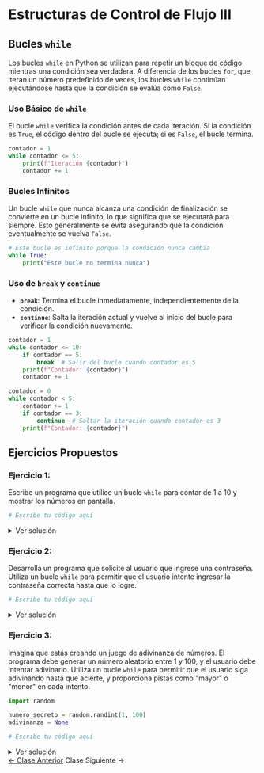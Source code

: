 # Estructuras de Control de Flujo III

## Bucles `while`

Los bucles `while` en Python se utilizan para repetir un bloque de código mientras una condición sea verdadera. A diferencia de los bucles `for`, que iteran un número predefinido de veces, los bucles `while` continúan ejecutándose hasta que la condición se evalúa como `False`.

### Uso Básico de `while`
El bucle `while` verifica la condición antes de cada iteración. Si la condición es `True`, el código dentro del bucle se ejecuta; si es `False`, el bucle termina.

```python
contador = 1
while contador <= 5:
    print(f"Iteración {contador}")
    contador += 1
```

### Bucles Infinitos
Un bucle `while` que nunca alcanza una condición de finalización se convierte en un bucle infinito, lo que significa que se ejecutará para siempre. Esto generalmente se evita asegurando que la condición eventualmente se vuelva `False`.

```python
# Este bucle es infinito porque la condición nunca cambia
while True:
    print("Este bucle no termina nunca")
```

### Uso de `break` y `continue`
- **`break`**: Termina el bucle inmediatamente, independientemente de la condición.
- **`continue`**: Salta la iteración actual y vuelve al inicio del bucle para verificar la condición nuevamente.

```python
contador = 1
while contador <= 10:
    if contador == 5:
        break  # Salir del bucle cuando contador es 5
    print(f"Contador: {contador}")
    contador += 1
```

```python
contador = 0
while contador < 5:
    contador += 1
    if contador == 3:
        continue  # Saltar la iteración cuando contador es 3
    print(f"Contador: {contador}")
```

## Ejercicios Propuestos

### **Ejercicio 1**:

Escribe un programa que utilice un bucle `while` para contar de 1 a 10 y mostrar los números en pantalla.

```python
# Escribe tu código aquí
```

<details> <summary>Ver solución</summary>
```python
No disponible.
```
</details>

### **Ejercicio 2**:

Desarrolla un programa que solicite al usuario que ingrese una contraseña. Utiliza un bucle `while` para permitir que el usuario intente ingresar la contraseña correcta hasta que lo logre.

```python
# Escribe tu código aquí
```

<details> <summary>Ver solución</summary>
```python
No disponible.
```
</details>

### **Ejercicio 3**:

Imagina que estás creando un juego de adivinanza de números. El programa debe generar un número aleatorio entre 1 y 100, y el usuario debe intentar adivinarlo. Utiliza un bucle `while` para permitir que el usuario siga adivinando hasta que acierte, y proporciona pistas como "mayor" o "menor" en cada intento.

```python
import random

numero_secreto = random.randint(1, 100)
adivinanza = None

# Escribe tu código aquí
```

<details> <summary>Ver solución</summary>
```python
No disponible.
```
</details>

<div class="navigation-buttons">
    <a href="./#/class07" class="prev-button">← Clase Anterior</a>
    <a class="next-button disabled">Clase Siguiente →</a>
</div>